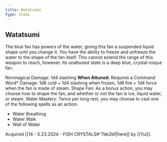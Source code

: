```yaml
---
title: Watatsumi
Type: Items
---
```

## Watatsumi

The blue fan has powers of the water, giving this fan a suspended liquid shape until you change it. You have the ability to freeze and unfreeze the water to the shape of the fan itself. This cannot extend the range of this weapon to reach, however. Its unattuned state is a deep blue, crystal-esque fan. 

Nonmagical Damage: 1d4 slashing
**When Attuned:**
Requires a Command Word*
Damage: 1d6 cold + 1d4 slashing when frozen, 1d6 fire + 1d4 force when the fan is made of steam.
Shape Fan: As a bonus action, you may choose how to shape the fan, and whether or not the fan is ice, liquid water, or steam.
Water Mastery: Twice per long rest, you may choose to cast one of the following spells as an action:
- Water Breathing
- Water Walk
- Wall of Water

Acquired [[14 - 5.23.2024 - FISH CRYSTALS#^7de2bf|here]] by [[Yul]]. 